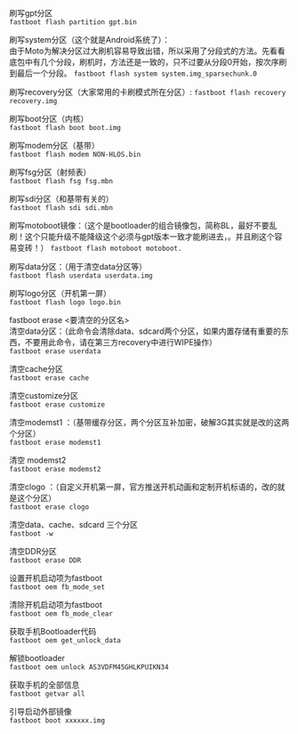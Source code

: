 刷写gpt分区   
`fastboot flash partition gpt.bin`

刷写system分区（这个就是Android系统了）：  
由于Moto为解决分区过大刷机容易导致出错，所以采用了分段式的方法。先看看底包中有几个分段，刷机时，方法还是一致的，只不过要从分段0开始，按次序刷到最后一个分段。
`fastboot flash system system.img_sparsechunk.0`

刷写recovery分区（大家常用的卡刷模式所在分区）:
`fastboot flash recovery recovery.img`

刷写boot分区（内核）   
`fastboot flash boot boot.img`

刷写modem分区（基带）   
`fastboot flash modem NON-HLOS.bin`

刷写fsg分区（射频表）    
`fastboot flash fsg fsg.mbn`

刷写sdi分区（和基带有关的）   
`fastboot flash sdi sdi.mbn`


刷写motoboot镜像：（这个是bootloader的组合镜像包，简称BL，最好不要乱刷！这个只能升级不能降级这个必须与gpt版本一致才能刷进去，。并且刷这个容易变砖！）
`fastboot flash motoboot motoboot.`


刷写data分区：（用于清空data分区等）  
`fastboot flash userdata userdata.img`

刷写logo分区（开机第一屏）  
`fastboot flash logo logo.bin`

fastboot erase <要清空的分区名>  
清空data分区：（此命令会清除data、sdcard两个分区，如果内置存储有重要的东西，不要用此命令，请在第三方recovery中进行WIPE操作）   
`fastboot erase userdata`


清空cache分区  
`fastboot erase cache`

清空customize分区  
`fastboot erase customize`

清空modemst1 ：（基带缓存分区，两个分区互补加密，破解3G其实就是改的这两个分区）    
`fastboot erase modemst1`


清空 modemst2   
`fastboot erase modemst2`


清空clogo ：（自定义开机第一屏，官方推送开机动画和定制开机标语的，改的就是这个分区）  
`fastboot erase clogo`


清空data、cache、sdcard 三个分区  
`fastboot -w`

清空DDR分区  
`fastboot erase DDR`

设置开机启动项为fastboot  
`fastboot oem fb_mode_set`

清除开机启动项为fastboot   
`fastboot oem fb_mode_clear`

获取手机Bootloader代码  
`fastboot oem get_unlock_data`

解锁bootloader  
`fastboot oem unlock AS3VDFM45GHLKPUIKN34`

获取手机的全部信息    
`fastboot getvar all`


引导启动外部镜像  
`fastboot boot xxxxxx.img`